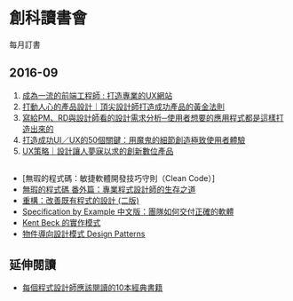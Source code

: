 # 創科讀書會

每月訂書

## 2016-09

1. [成為一流的前端工程師 : 打造專業的UX網站](http://www.tenlong.com.tw/items/986434112X?item_id=1014646)
2. [打動人心的產品設計｜頂尖設計師打造成功產品的黃金法則](http://www.tenlong.com.tw/items/9864761137?item_id=1022953)
3. [寫給PM、RD與設計師看的設計需求分析─使用者想要的應用程式都是這樣打造出來的](http://www.tenlong.com.tw/items/9572245791?item_id=1023051)
4. [打造成功UI／UX的50個關鍵：用魔鬼的細節創造極致使用者體驗](http://www.tenlong.com.tw/items/986434143X?item_id=1022946)
5. [UX策略｜設計讓人夢寐以求的創新數位產品](http://www.tenlong.com.tw/items/9864761420?item_id=1022881)

## 

* [無瑕的程式碼：敏捷軟體開發技巧守則（Clean Code）]
* [無瑕的程式碼 番外篇：專業程式設計師的生存之道](https://www.tenlong.com.tw/events/106)
* [重構：改善既有程式的設計 (二版)](http://www.books.com.tw/products/0010411649)
* [Specification by Example 中文版：團隊如何交付正確的軟體](http://www.tenlong.com.tw/items/9862019484)
* [Kent Beck 的實作模式](http://www.tenlong.com.tw/items/9862018089?item_id=886065)
* [物件導向設計模式 Design Patterns](http://www.tenlong.com.tw/items/9572054112?item_id=997944)


## 延伸閱讀

* [每個程式設計師應該閱讀的10本經典書籍](https://read01.com/zPy7Q4.html)
